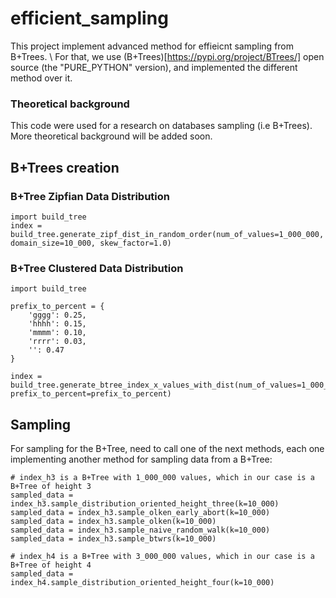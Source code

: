 # efficient_sampling
This project implement advanced method for effieicnt sampling from B+Trees. \\
For that, we use (B+Trees)[https://pypi.org/project/BTrees/] open source (the "PURE\_PYTHON" version), and implemented the different method over it.

### Theoretical background
This code were used for a research on databases sampling (i.e B+Trees).
More theoretical background will be added soon.

## B+Trees creation
### B+Tree Zipfian Data Distribution
```
import build_tree
index = build_tree.generate_zipf_dist_in_random_order(num_of_values=1_000_000, domain_size=10_000, skew_factor=1.0)
```


### B+Tree Clustered Data Distribution
```
import build_tree

prefix_to_percent = {
    'gggg': 0.25,
    'hhhh': 0.15,
    'mmmm': 0.10,
    'rrrr': 0.03,
    '': 0.47
}

index = build_tree.generate_btree_index_x_values_with_dist(num_of_values=1_000_000, prefix_to_percent=prefix_to_percent)
```

## Sampling
For sampling for the B+Tree, need to call one of the next methods, each one implementing another method for sampling data from a B+Tree:

```
# index_h3 is a B+Tree with 1_000_000 values, which in our case is a B+Tree of height 3
sampled_data = index_h3.sample_distribution_oriented_height_three(k=10_000)
sampled_data = index_h3.sample_olken_early_abort(k=10_000)
sampled_data = index_h3.sample_olken(k=10_000)
sampled_data = index_h3.sample_naive_random_walk(k=10_000)
sampled_data = index_h3.sample_btwrs(k=10_000)

# index_h4 is a B+Tree with 3_000_000 values, which in our case is a B+Tree of height 4
sampled_data = index_h4.sample_distribution_oriented_height_four(k=10_000)
```
